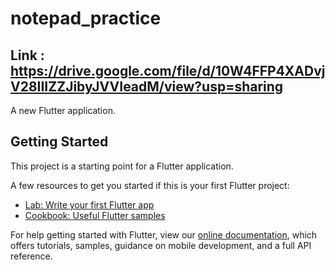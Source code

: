 # notepad_practice

## Link : https://drive.google.com/file/d/10W4FFP4XADvjV28IIIZZJibyJVVIeadM/view?usp=sharing
A new Flutter application.

## Getting Started

This project is a starting point for a Flutter application.

A few resources to get you started if this is your first Flutter project:

- [Lab: Write your first Flutter app](https://flutter.dev/docs/get-started/codelab)
- [Cookbook: Useful Flutter samples](https://flutter.dev/docs/cookbook)

For help getting started with Flutter, view our
[online documentation](https://flutter.dev/docs), which offers tutorials,
samples, guidance on mobile development, and a full API reference.
